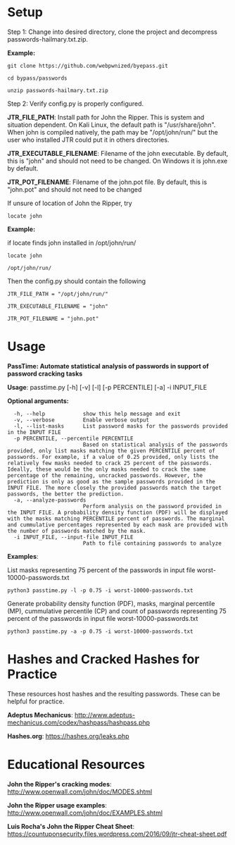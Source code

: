 # Setup

Step 1: Change into desired directory, clone the project and decompress passwords-hailmary.txt.zip.

**Example:**

`git clone https://github.com/webpwnized/byepass.git`

`cd bypass/passwords`

`unzip passwords-hailmary.txt.zip`

Step 2: Verify config.py is properly configured. 

**JTR_FILE_PATH**: Install path for John the Ripper. This is
 system and situation dependent. On Kali Linux, the default 
 path is "/usr/share/john". When john is compiled natively,
 the path may be "/opt/john/run/" but the user who installed
 JTR could put it in others directories.

**JTR_EXECUTABLE_FILENAME**: Filename of the john executable. By default, this is 
"john" and should not need to be changed. On Windows it is john.exe by default.

**JTR_POT_FILENAME**: Filename of the john.pot file. By default, this is 
"john.pot" and should not need to be changed

If unsure of location of John the Ripper, try 

`locate john`

**Example:**

if locate finds john installed in /opt/john/run/

`locate john`

`/opt/john/run/`

Then the config.py should contain the following

`JTR_FILE_PATH = "/opt/john/run/"`

`JTR_EXECUTABLE_FILENAME = "john"`

`JTR_POT_FILENAME = "john.pot"`

# Usage

**PassTime: Automate statistical analysis of passwords in support of password cracking tasks**

**Usage**: passtime.py [-h] [-v] [-l] [-p PERCENTILE] [-a] -i INPUT_FILE

**Optional arguments:**

      -h, --help            show this help message and exit
      -v, --verbose         Enable verbose output
      -l, --list-masks      List password masks for the passwords provided in the INPUT FILE
      -p PERCENTILE, --percentile PERCENTILE
                            Based on statistical analysis of the passwords provided, only list masks matching the given PERCENTILE percent of passwords. For example, if a value of 0.25 provided, only lists the relatively few masks needed to crack 25 percent of the passwords. Ideally, these would be the only masks needed to crack the same percentage of the remaining, uncracked passwords. However, the prediction is only as good as the sample passwords provided in the INPUT FILE. The more closely the provided passwords match the target passwords, the better the prediction.
      -a, --analyze-passwords
                            Perform analysis on the password provided in the INPUT FILE. A probability density function (PDF) will be displayed with the masks matching PERCENTILE percent of passwords. The marginal and cummulative percentages represented by each mask are provided with the number of passwords matched by the mask.
      -i INPUT_FILE, --input-file INPUT_FILE
                            Path to file containing passwords to analyze

**Examples**:

List masks representing 75 percent of the passwords in input file worst-10000-passwords.txt

`python3 passtime.py -l -p 0.75 -i worst-10000-passwords.txt
`

Generate probability density function (PDF), masks, marginal percentile (MP), cummulative percentile (CP) and count of passwords representing 75 percent of the passwords in input file worst-10000-passwords.txt

`python3 passtime.py -a -p 0.75 -i worst-10000-passwords.txt
`
# Hashes and Cracked Hashes for Practice

These resources host hashes and the resulting passwords. These can be helpful for practice.

**Adeptus Mechanicus**: http://www.adeptus-mechanicus.com/codex/hashpass/hashpass.php

**Hashes.org**: https://hashes.org/leaks.php

# Educational Resources

**John the Ripper's cracking modes**: http://www.openwall.com/john/doc/MODES.shtml

**John the Ripper usage examples**: http://www.openwall.com/john/doc/EXAMPLES.shtml

**Luis Rocha's John the Ripper Cheat Sheet**: https://countuponsecurity.files.wordpress.com/2016/09/jtr-cheat-sheet.pdf